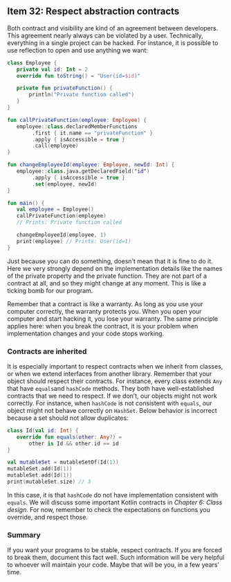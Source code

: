 ## Item 32: Respect abstraction contracts

Both contract and visibility are kind of an agreement between developers. This agreement nearly always can be violated by a user. Technically, everything in a single project can be hacked. For instance, it is possible to use reflection to open and use anything we want:

``` kotlin
class Employee {
   private val id: Int = 2
   override fun toString() = "User(id=$id)"

   private fun privateFunction() {
       println("Private function called")
   }
}

fun callPrivateFunction(employee: Employee) {
   employee::class.declaredMemberFunctions
        .first { it.name == "privateFunction" }
        .apply { isAccessible = true }
        .call(employee)
}

fun changeEmployeeId(employee: Employee, newId: Int) {
   employee::class.java.getDeclaredField("id")
        .apply { isAccessible = true }
        .set(employee, newId)
}

fun main() {
   val employee = Employee()
   callPrivateFunction(employee) 
   // Prints: Private function called

   changeEmployeeId(employee, 1)
   print(employee) // Prints: User(id=1)
}
```

Just because you can do something, doesn’t mean that it is fine to do it. Here we very strongly depend on the implementation details like the names of the private property and the private function. They are not part of a contract at all, and so they might change at any moment. This is like a ticking bomb for our program. 

Remember that a contract is like a warranty. As long as you use your computer correctly, the warranty protects you. When you open your computer and start hacking it, you lose your warranty. The same principle applies here: when you break the contract, it is your problem when implementation changes and your code stops working. 

### Contracts are inherited

It is especially important to respect contracts when we inherit from classes, or when we extend interfaces from another library. Remember that your object should respect their contracts. For instance, every class extends `Any` that have `equals`and `hashCode` methods. They both have well-established contracts that we need to respect. If we don’t, our objects might not work correctly. For instance, when `hashCode` is not consistent with `equals`, our object might not behave correctly on `HashSet`. Below behavior is incorrect because a set should not allow duplicates:

``` kotlin
class Id(val id: Int) {
   override fun equals(other: Any?) =
       other is Id && other.id == id
}

val mutableSet = mutableSetOf(Id(1))
mutableSet.add(Id(1))
mutableSet.add(Id(1))
print(mutableSet.size) // 3
```

In this case, it is that `hashCode` do not have implementation consistent with `equals`. We will discuss some important Kotlin contracts in *Chapter 6: Class design*. For now, remember to check the expectations on functions you override, and respect those. 

### Summary

If you want your programs to be stable, respect contracts. If you are forced to break them, document this fact well. Such information will be very helpful to whoever will maintain your code. Maybe that will be you, in a few years’ time.